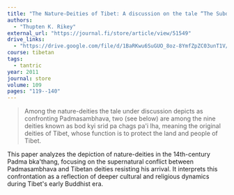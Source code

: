 ```yaml
---
title: "The Nature-Deities of Tibet: A discussion on the tale “The Subduing and Putting under Oath of Tibet’s Malignant lha 'dre” in Padma bka' thang"
authors:
  - "Thupten K. Rikey"
external_url: "https://journal.fi/store/article/view/51549"
drive_links:
  - "https://drive.google.com/file/d/1BaRKwu6SuGUO_8oz-8YmfZpZC03unT1V/view?usp=sharing"
course: tibetan
tags:
  - tantric
year: 2011
journal: store
volume: 109
pages: "119--140"
---
```


>Among the nature-deities the tale under discussion depicts as confronting
Padmasambhava, two (see below) are among the nine deities known as bod kyi
srid pa chags pa'i lha, meaning the original deities of Tibet, whose function is to
protect the land and people of Tibet.

This paper analyzes the depiction of nature-deities in the 14th-century Padma bka'thang, focusing on the supernatural conflict between Padmasambhava and Tibetan deities resisting his arrival. It interprets this confrontation as a reflection of deeper cultural and religious dynamics during Tibet's early Buddhist era.